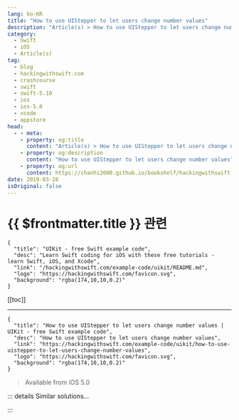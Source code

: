 ```yaml
---
lang: ko-KR
title: "How to use UIStepper to let users change number values"
description: "Article(s) > How to use UIStepper to let users change number values"
category:
  - Swift
  - iOS
  - Article(s)
tag: 
  - blog
  - hackingwithswift.com
  - crashcourse
  - swift
  - swift-5.10
  - ios
  - ios-5.0
  - xcode
  - appstore
head:
  - - meta:
    - property: og:title
      content: "Article(s) > How to use UIStepper to let users change number values"
    - property: og:description
      content: "How to use UIStepper to let users change number values"
    - property: og:url
      content: https://chanhi2000.github.io/bookshelf/hackingwithswift.com/example-code/uikit/how-to-use-uistepper-to-let-users-change-number-values.html
date: 2019-03-28
isOriginal: false
---
```


# {{ $frontmatter.title }} 관련

```component VPCard
{
  "title": "UIKit - free Swift example code",
  "desc": "Learn Swift coding for iOS with these free tutorials - learn Swift, iOS, and Xcode",
  "link": "/hackingwithswift.com/example-code/uikit/README.md",
  "logo": "https://hackingwithswift.com/favicon.svg",
  "background": "rgba(174,10,10,0.2)"
}
```

[[toc]]

---

```component VPCard
{
  "title": "How to use UIStepper to let users change number values | UIKit - free Swift example code",
  "desc": "How to use UIStepper to let users change number values",
  "link": "https://hackingwithswift.com/example-code/uikit/how-to-use-uistepper-to-let-users-change-number-values",
  "logo": "https://hackingwithswift.com/favicon.svg",
  "background": "rgba(174,10,10,0.2)"
}
```

> Available from iOS 5.0

<!-- TODO: 작성 -->

<!--
`UIStepper` is one of those controls that doesn’t get used often, which is a shame - it’s trivial to add, and helps users select a value more accurately than a `UISlider`.

Here’s some code to help you try it out:

```swift
let stepper = UIStepper()
stepper.minimumValue = 0
stepper.maximumValue = 10
stepper.value = 5
```

That tells iOS to let the stepper move from 0 to 10 (inclusive), starting at 0. By default the `autorepeat` property of steppers is set to true, which means the user can press and hold to increment values rather than tapping repeatedly.

Next, add some code to position your stepper where you want it. This places it at the top of the safe area, aligned to the center:

```swift
stepper.translatesAutoresizingMaskIntoConstraints = false
view.addSubview(stepper)

stepper.topAnchor.constraint(equalTo: view.safeAreaLayoutGuide.topAnchor).isActive = true
stepper.centerXAnchor.constraint(equalTo: view.safeAreaLayoutGuide.centerXAnchor).isActive = true
```

Finally, connect an `@objc` method to the `valueChanged` event like this:

```swift
stepper.addTarget(self, action: #selector(stepperChanged), for: .valueChanged)
```

-->

::: details Similar solutions…

<!--
/quick-start/concurrency/how-to-call-an-async-function-using-async-let">How to call an async function using async let 
/example-code/uikit/how-to-limit-the-number-of-characters-in-a-uitextfield-or-uitextview">How to limit the number of characters in a UITextField or UITextView 
/quick-start/concurrency/whats-the-difference-between-async-let-tasks-and-task-groups">What’s the difference between async let, tasks, and task groups? 
/quick-start/concurrency/how-to-manipulate-an-asyncsequence-using-map-filter-and-more">How to manipulate an AsyncSequence using map(), filter(), and more 
/example-code/uikit/how-to-change-your-app-icon-dynamically-with-setalternateiconname">How to change your app icon dynamically with setAlternateIconName()</a>
-->

:::

